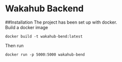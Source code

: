 # Wakahub Backend

##Installation
The project has been set up with docker. <br>
Build a docker image
```
docker build -t wakahub-bend:latest
```
Then run
```
docker run -p 5000:5000 wakahub-bend
```
